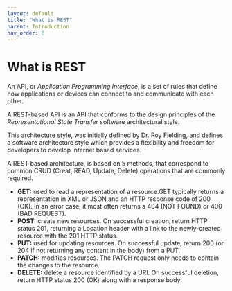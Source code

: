 ```yaml
---
layout: default
title: "What is REST"
parent: Introduction
nav_order: 8
---
```


# What is REST

An API, or _Application Programming Interface_, is a set of rules that define how applications or devices can connect to and communicate with each other. 

A REST-based API is an API that conforms to the design principles of the _Representational State Transfer_ software architectural style. 

This architecture style, was initially defined by Dr. Roy Fielding, and defines a software architecture style which provides a flexibility and freedom for developers to develop internet based services.

A REST based architecture, is based on 5 methods, that correspond to common CRUD (Creat, READ, Update, Delete) operations that are commonly required.

* **GET:** used to read a representation of a resource.GET typically returns a representation in XML or JSON and an HTTP response code of 200 (OK). In an error case, it most often returns a 404 (NOT FOUND) or 400 (BAD REQUEST). 
* **POST:** create new resources. On successful creation, return HTTP status 201, returning a Location header with a link to the newly-created resource with the 201 HTTP status.
* **PUT:**  used for updating resources. On successful update, return 200 (or 204 if not returning any content in the body) from a PUT. 
* **PATCH:** modifies resources. The PATCH request only needs to contain the changes to the resource.
* **DELETE:** delete a resource identified by a URI. On successful deletion, return HTTP status 200 (OK) along with a response body. 